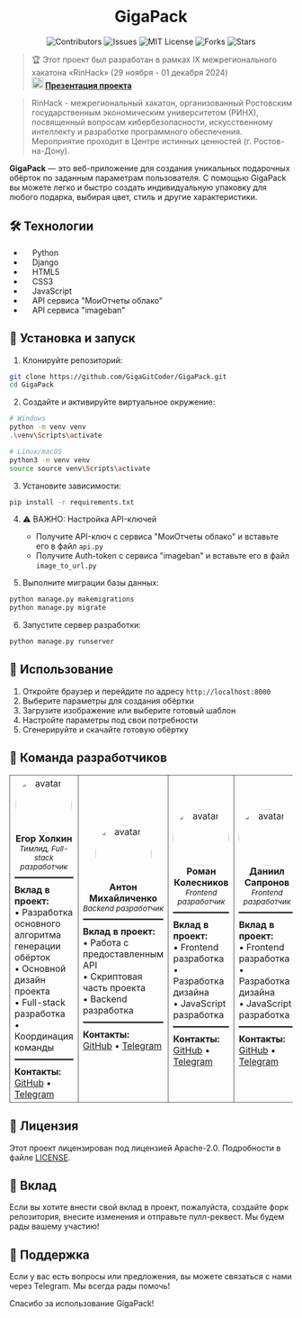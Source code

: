 <div align="center">
<h1>GigaPack</h1>

![Contributors](https://img.shields.io/github/contributors/GigaGitCoder/GigaPack)
![Issues](https://img.shields.io/github/issues/GigaGitCoder/GigaPack)
![MIT License](https://img.shields.io/github/license/GigaGitCoder/GigaPack)
![Forks](https://img.shields.io/github/forks/GigaGitCoder/GigaPack)
![Stars](https://img.shields.io/github/stars/GigaGitCoder/GigaPack)

</div>

> 🏆 Этот проект был разработан в рамках IX межрегионального хакатона «RinHack» (29 ноября - 01 декабря 2024) <br>
> <img src="https://img.icons8.com/fluency/48/000000/microsoft-powerpoint-2019.png" width="20" height="20"/> **[Презентация проекта](GigaPack.pptx)** 

> RinHack - межрегиональный хакатон, организованный Ростовским государственным экономическим университетом (РИНХ), посвященный вопросам кибербезопасности, искусственному интеллекту и разработке программного обеспечения. Мероприятие проходит в Центре истинных ценностей (г. Ростов-на-Дону).

**GigaPack** — это веб-приложение для создания уникальных подарочных обёрток по заданным параметрам пользователя. С помощью GigaPack вы можете легко и быстро создать индивидуальную упаковку для любого подарка, выбирая цвет, стиль и другие характеристики.

## 🛠 Технологии

* <img src="https://upload.wikimedia.org/wikipedia/commons/c/c3/Python-logo-notext.svg" width="13" height="13"/> Python
* <img src="https://static.djangoproject.com/img/icon-touch.e4872c4da341.png" width="13" height="13"/> Django
* <img src="https://upload.wikimedia.org/wikipedia/commons/6/61/HTML5_logo_and_wordmark.svg" width="13" height="13"/> HTML5
* <img src="https://upload.wikimedia.org/wikipedia/commons/6/62/CSS3_logo.svg" width="13" height="13"/> CSS3
* <img src="https://upload.wikimedia.org/wikipedia/commons/9/99/Unofficial_JavaScript_logo_2.svg" width="13" height="13"/> JavaScript
* <img src="https://yt3.googleusercontent.com/ytc/AIf8zZRL5lBi2as7dUbkjbYm7uJZw_bt3kOFrjE1t8yD=s900-c-k-c0x00ffffff-no-rj" width="13" height="13"/> API сервиса "МоиОтчеты облако"
* <img src="https://imageban.ru/favicon.ico" width="13" height="13"/> API сервиса "imageban"

## 🚀 Установка и запуск

1. Клонируйте репозиторий:
```bash
git clone https://github.com/GigaGitCoder/GigaPack.git
cd GigaPack
```

2. Создайте и активируйте виртуальное окружение:
```bash
# Windows
python -m venv venv
.\venv\Scripts\activate

# Linux/macOS
python3 -m venv venv
source source venv\Scripts\activate
```

3. Установите зависимости:
```bash
pip install -r requirements.txt
```

4. ⚠️ ВАЖНО: Настройка API-ключей
   - Получите API-ключ с сервиса "МоиОтчеты облако" и вставьте его в файл `api.py`
   - Получите Auth-token с сервиса "imageban" и вставьте его в файл `image_to_url.py`

5. Выполните миграции базы данных:
```bash
python manage.py makemigrations
python manage.py migrate
```

6. Запустите сервер разработки:
```bash
python manage.py runserver
```

## 📝 Использование

1. Откройте браузер и перейдите по адресу `http://localhost:8000`
2. Выберите параметры для создания обёртки
3. Загрузите изображение или выберите готовый шаблон
4. Настройте параметры под свои потребности
5. Сгенерируйте и скачайте готовую обёртку

## 👥 Команда разработчиков

<table>
  <tr>
    <td align="center" style="border: 1px solid #555;">
      <img src="https://github.com/GigaGitCoder.png" width="100" height="100" style="border-radius: 50%" alt="avatar"><br />
      <b>Егор Холкин</b><br />
      <sub><i>Тимлид, Full-stack разработчик</i></sub>
      <hr style="border: 1px solid #555; margin: 10px 0;">
      <div align="left">
      <b>Вклад в проект:</b><br />
      • Разработка основного алгоритма генерации обёрток<br />
      • Основной дизайн проекта<br />
      • Full-stack разработка<br />
      • Координация команды
      <hr style="border: 1px solid #555; margin: 10px 0;">
      <b>Контакты:</b><br />
      <a href="https://github.com/GigaGitCoder">GitHub</a> • <a href="https://t.me/IgorXmel">Telegram</a>
      </div>
    </td>
    <td align="center" style="border: 1px solid #555;">
      <img src="https://github.com/Anton2442.png" width="100" height="100" style="border-radius: 50%" alt="avatar"><br />
      <b>Антон Михайличенко</b><br />
      <sub><i>Backend разработчик</i></sub>
      <hr style="border: 1px solid #555; margin: 10px 0;">
      <div align="left">
      <b>Вклад в проект:</b><br />
      • Работа с предоставленным API<br />
      • Скриптовая часть проекта<br />
      • Backend разработка
      <hr style="border: 1px solid #555; margin: 10px 0;">
      <b>Контакты:</b><br />
      <a href="https://github.com/Anton2442">GitHub</a> • <a href="https://t.me/Kish242">Telegram</a>
      </div>
    </td>
    <td align="center" style="border: 1px solid #555;">
      <img src="https://github.com/Xqyat.png" width="100" height="100" style="border-radius: 50%" alt="avatar"><br />
      <b>Роман Колесников</b><br />
      <sub><i>Frontend разработчик</i></sub>
      <hr style="border: 1px solid #555; margin: 10px 0;">
      <div align="left">
      <b>Вклад в проект:</b><br />
      • Frontend разработка<br />
      • Разработка дизайна<br />
      • JavaScript разработка
      <hr style="border: 1px solid #555; margin: 10px 0;">
      <b>Контакты:</b><br />
      <a href="https://github.com/Xqyat">GitHub</a> • <a href="https://t.me/Forliot">Telegram</a>
      </div>
    </td>
    <td align="center" style="border: 1px solid #555;">
      <img src="https://github.com/dencraz.png" width="100" height="100" style="border-radius: 50%" alt="avatar"><br />
      <b>Даниил Сапронов</b><br />
      <sub><i>Frontend разработчик</i></sub>
      <hr style="border: 1px solid #555; margin: 10px 0;">
      <div align="left">
      <b>Вклад в проект:</b><br />
      • Frontend разработка<br />
      • Разработка дизайна<br />
      • JavaScript разработка
      <hr style="border: 1px solid #555; margin: 10px 0;">
      <b>Контакты:</b><br />
      <a href="https://github.com/dencraz">GitHub</a> • <a href="https://t.me/dencraz">Telegram</a>
      </div>
    </td>
    <td align="center" style="border: 1px solid #555;">
      <img src="https://github.com/DynamitNS.png" width="100" height="100" style="border-radius: 50%" alt="avatar"><br />
      <b>Сергей Товмасян</b><br />
      <sub><i>Frontend разработчик</i></sub>
      <hr style="border: 1px solid #555; margin: 10px 0;">
      <div align="left">
      <b>Вклад в проект:</b><br />
      • Frontend разработка<br />
      • Разработка дизайна<br />
      • UI/UX дизайн
      <hr style="border: 1px solid #555; margin: 10px 0;">
      <b>Контакты:</b><br />
      <a href="https://github.com/DynamitNS">GitHub</a> • <a href="https://t.me/DynamitNS">Telegram</a>
      </div>
    </td>
  </tr>
</table>

## 📄 Лицензия

Этот проект лицензирован под лицензией Apache-2.0. Подробности в файле [LICENSE](LICENSE).

## 🤝 Вклад

Если вы хотите внести свой вклад в проект, пожалуйста, создайте форк репозитория, внесите изменения и отправьте пулл-реквест. Мы будем рады вашему участию!

## 💬 Поддержка

Если у вас есть вопросы или предложения, вы можете связаться с нами через Telegram. Мы всегда рады помочь!

Спасибо за использование GigaPack!
